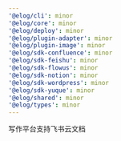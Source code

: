 ```yaml
---
'@elog/cli': minor
'@elog/core': minor
'@elog/deploy': minor
'@elog/plugin-adapter': minor
'@elog/plugin-image': minor
'@elog/sdk-confluence': minor
'@elog/sdk-feishu': minor
'@elog/sdk-flowus': minor
'@elog/sdk-notion': minor
'@elog/sdk-wordpress': minor
'@elog/sdk-yuque': minor
'@elog/shared': minor
'@elog/types': minor
---
```


写作平台支持飞书云文档
